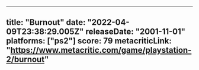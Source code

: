 
---
title: "Burnout"
date: "2022-04-09T23:38:29.005Z"
releaseDate: "2001-11-01"
platforms: ["ps2"]
score: 79
metacriticLink: "https://www.metacritic.com/game/playstation-2/burnout"
---
